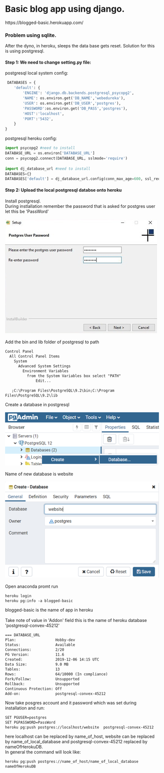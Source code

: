 <h1>Basic blog app using django.</h1>
https://blogged-basic.herokuapp.com/

<h3>Problem using sqlite.</h3>
After the dyno, in heroku, sleeps the data base gets reset. Solution for this is using postgresql.
<h4>Step 1: We need to change setting.py file:</h4>
postgresql local system config:

```python
 DATABASES = {
    'default': {
        'ENGINE': 'django.db.backends.postgresql_psycopg2',
        'NAME': os.environ.get('DB_NAME','webedureka'),
        'USER': os.environ.get('DB_USER','postgres'),
        'PASSWORD':os.environ.get('DB_PASS','postgres'),
        'HOST':'localhost',
        'PORT':'5432',
    }
}

```

postgresql heroku config:

```python
import psycopg2 #need to install
DATABASE_URL = os.environ['DATABASE_URL']
conn = psycopg2.connect(DATABASE_URL, sslmode='require')

import dj_database_url #need to install
DATABASES={}
DATABASES['default'] = dj_database_url.config(conn_max_age=600, ssl_require=True)

``` 
<h4>Step 2: Upload the local postgresql databse onto heroku</h4>
Install postgresql.<br>
During instlallation remember the password that is asked for postgres user let this be 'PassWord'
<br><br>
<img src="https://github.com/nabaneetLahiri/django-blog/blob/master/readmeImg/1.jpg">
<br><br>
Add the bin and lib folder of postgresql to path<br>

```cli
Control Panel
  All Control Panel Items
    System
      Advanced System Settings
        Environment Variables
          from the System Variables box select "PATH"
              Edit...
    
   ;C:\Program Files\PostgreSQL\9.2\bin;C:\Program Files\PostgreSQL\9.2\lib
```

Create a database in postgresql
<br><br>
<img src="https://github.com/nabaneetLahiri/django-blog/blob/master/readmeImg/2.PNG">
<br><br>
Name of new database is website
<br><br>
<img src="https://github.com/nabaneetLahiri/django-blog/blob/master/readmeImg/3.png">
<br><br>
Open anaconda promt run

```cli
heroku login
heroku pg:info -a blogged-basic
```
blogged-basic is the name of app in heroku
<br><br>
Take note of value in 'Addon' field this is the name of heroku database 'postgresql-convex-45212'

```cli
=== DATABASE_URL
Plan:                  Hobby-dev
Status:                Available
Connections:           2/20
PG Version:            11.6
Created:               2019-12-06 14:15 UTC
Data Size:             9.0 MB
Tables:                13
Rows:                  64/10000 (In compliance)
Fork/Follow:           Unsupported
Rollback:              Unsupported
Continuous Protection: Off
Add-on:                postgresql-convex-45212
```

Now take posgres account and it password which was set during installation and run:

```cli
SET PGUSER=postgres
SET PGPASSWORD=PassWord
heroku pg:push postgres://localhost/website  postgresql-convex-45212
```
here localhost can be replaced by name_of_host, website can be replaced by name_of_local_database and postgresql-convex-45212 replaced by nameOfHerokuDB.
<br>
In general the command will look like:

```cli
heroku pg:push postgres://name_of_host/name_of_local_database nameOfHerokuDB
```
